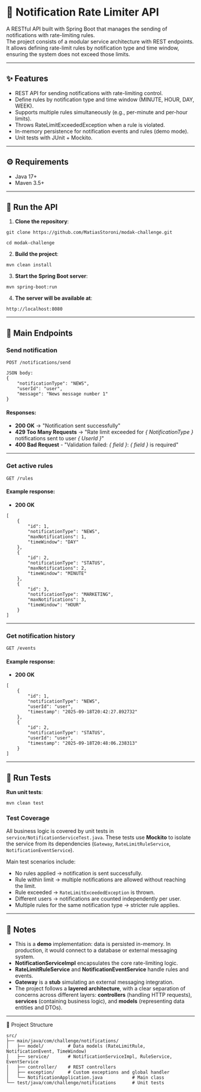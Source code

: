# 📩 Notification Rate Limiter API

A RESTful API built with Spring Boot that manages the sending of notifications with rate-limiting rules.  
The project consists of a modular service architecture with REST endpoints. It allows defining rate-limit rules by notification type and time window, ensuring the system does not exceed those limits.

---

## ✨ Features
- REST API for sending notifications with rate-limiting control.  
- Define rules by notification type and time window (MINUTE, HOUR, DAY, WEEK).  
- Supports multiple rules simultaneously (e.g., per-minute and per-hour limits).  
- Throws RateLimitExceededException when a rule is violated.
- In-memory persistence for notification events and rules (demo mode).  
- Unit tests with JUnit + Mockito.  

---
## ⚙️ Requirements
- Java 17+  
- Maven 3.5+  
---

## 🚀 Run the API
1. **Clone the repository**:

`git clone https://github.com/MatiasStoroni/modak-challenge.git`

`cd modak-challenge`

2. **Build the project**:

`mvn clean install`

3. **Start the Spring Boot server**:

`mvn spring-boot:run`

4. **The server will be available at**:

`http://localhost:8080`

---

## 📡 Main Endpoints

### Send notification
`POST /notifications/send`
```
JSON body:  
{
    "notificationType": "NEWS",
    "userId": "user",
    "message": "News message number 1"
}
```
#### Responses:  
- **200 OK** → "Notification sent successfully"  
- **429 Too Many Requests** → "Rate limit exceeded for *{ NotificationType }* notifications sent to user *{ UserId }*"
- **400 Bad Request** - "Validation failed: *{ field }*: *{ field }* is required"

---

### Get active rules
`GET /rules` 
#### Example response: 
- **200 OK**
```
[
    {
        "id": 1,
        "notificationType": "NEWS",
        "maxNotifications": 1,
        "timeWindow": "DAY"
    },
    {
        "id": 2,
        "notificationType": "STATUS",
        "maxNotifications": 2,
        "timeWindow": "MINUTE"
    },
    {
        "id": 3,
        "notificationType": "MARKETING",
        "maxNotifications": 3,
        "timeWindow": "HOUR"
    }
]
```
---

### Get notification history
`GET /events`
#### Example response:  
- **200 OK**
```
[
    {
        "id": 1,
        "notificationType": "NEWS",
        "userId": "user",
        "timestamp": "2025-09-18T20:42:27.892732"
    },
    {
        "id": 2,
        "notificationType": "STATUS",
        "userId": "user",
        "timestamp": "2025-09-18T20:48:06.238313"
    }
]
```

---

## 🧪 Run Tests
**Run unit tests**:

`mvn clean test`

### Test Coverage
All business logic is covered by unit tests in `service/NotificationServiceTest.java`.
These tests use **Mockito** to isolate the service from its dependencies (`Gateway`, `RateLimitRuleService`, `NotificationEventService`).

Main test scenarios include:
- No rules applied → notification is sent successfully.
- Rule within limit → multiple notifications are allowed without reaching the limit.
- Rule exceeded → `RateLimitExceededException` is thrown.
- Different users → notifications are counted independently per user.
- Multiple rules for the same notification type → stricter rule applies.
---

## 📝 Notes
- This is a **demo** implementation: data is persisted in-memory. In production, it would connect to a database or external messaging system.
- **NotificationServiceImpl** encapsulates the core rate-limiting logic.
- **RateLimitRuleService** and **NotificationEventService** handle rules and events.
- **Gateway** is a **stub** simulating an external messaging integration.
- The project follows a **layered architecture**, with a clear separation of concerns across different layers: **controllers** (handling HTTP requests), **services** (containing business logic), and **models** (representing data entities and DTOs).

---

📂 Project Structure
```
src/  
├── main/java/com/challenge/notifications/  
│   ├── model/         # Data models (RateLimitRule, NotificationEvent, TimeWindow)
│   ├── service/       # NotificationServiceImpl, RuleService, EventService  
│   ├── controller/    # REST controllers  
│   ├── exception/     # Custom exceptions and global handler  
│   └── NotificationApplication.java           # Main class  
└── test/java/com/challenge/notifications      # Unit tests  
```